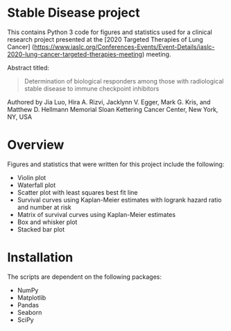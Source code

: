 # Stable Disease project
This contains Python 3 code for figures and statistics used for a clinical research project presented at the [2020 Targeted Therapies of Lung Cancer] (https://www.iaslc.org/Conferences-Events/Event-Details/iaslc-2020-lung-cancer-targeted-therapies-meeting) meeting. 

Abstract titled:
>Determination of biological responders among those with radiological stable disease to immune checkpoint inhibitors

Authored by Jia Luo, Hira A. Rizvi, Jacklynn V. Egger, Mark G. Kris, and Matthew D. Hellmann
Memorial Sloan Kettering Cancer Center, New York, NY, USA 

# Overview
Figures and statistics that were written for this project include the following:
* Violin plot
* Waterfall plot
* Scatter plot with least squares best fit line
* Survival curves using Kaplan-Meier estimates with logrank hazard ratio and number at risk
* Matrix of survival curves using Kaplan-Meier estimates
* Box and whisker plot
* Stacked bar plot

# Installation
The scripts are dependent on the following packages:
* NumPy
* Matplotlib
* Pandas
* Seaborn
* SciPy
